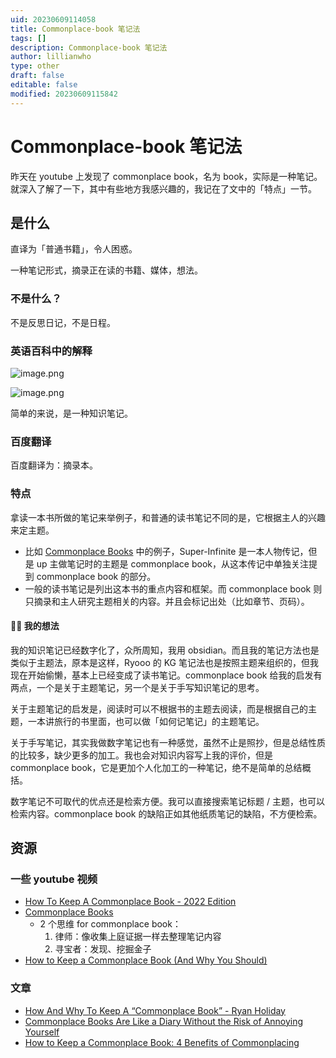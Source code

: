 ```yaml
---
uid: 20230609114058
title: Commonplace-book 笔记法
tags: []
description: Commonplace-book 笔记法
author: lillianwho
type: other
draft: false
editable: false
modified: 20230609115842
---
```


# Commonplace-book 笔记法

昨天在 youtube 上发现了 commonplace book，名为 book，实际是一种笔记。就深入了解了一下，其中有些地方我感兴趣的，我记在了文中的「特点」一节。

## 是什么

直译为「普通书籍」，令人困惑。

一种笔记形式，摘录正在读的书籍、媒体，想法。

### 不是什么？

不是反思日记，不是日程。

### 英语百科中的解释

![image.png](https://cdn.pkmer.cn/images/20230609114245.png!pkmer)

![image.png](https://cdn.pkmer.cn/images/20230609114254.png!pkmer)

简单的来说，是一种知识笔记。

### 百度翻译

百度翻译为：摘录本。

### 特点

拿读一本书所做的笔记来举例子，和普通的读书笔记不同的是，它根据主人的兴趣来定主题。

- 比如 [Commonplace Books](https://www.youtube.com/watch?v=clq8WsovZF4) 中的例子，Super-Infinite 是一本人物传记，但是 up 主做笔记时的主题是 commonplace book，从这本传记中单独关注提到 commonplace book 的部分。
- 一般的读书笔记是列出这本书的重点内容和框架。而 commonplace book 则只摘录和主人研究主题相关的内容。并且会标记出处（比如章节、页码）。

#### ✍🏻 我的想法

我的知识笔记已经数字化了，众所周知，我用 obsidian。而且我的笔记方法也是类似于主题法，原本是这样，Ryooo 的 KG 笔记法也是按照主题来组织的，但我现在开始偷懒，基本上已经变成了读书笔记。commonplace book 给我的启发有两点，一个是关于主题笔记，另一个是关于手写知识笔记的思考。

关于主题笔记的启发是，阅读时可以不根据书的主题去阅读，而是根据自己的主题，一本讲旅行的书里面，也可以做「如何记笔记」的主题笔记。

关于手写笔记，其实我做数字笔记也有一种感觉，虽然不止是照抄，但是总结性质的比较多，缺少更多的加工。我也会对知识内容写上我的评价，但是 commonplace book，它是更加个人化加工的一种笔记，绝不是简单的总结概括。

数字笔记不可取代的优点还是检索方便。我可以直接搜索笔记标题 / 主题，也可以检索内容。commonplace book 的缺陷正如其他纸质笔记的缺陷，不方便检索。

## 资源

### 一些 youtube 视频

- [How To Keep A Commonplace Book - 2022 Edition](https://youtu.be/NPqjgN-pNDw)
- [Commonplace Books](https://www.youtube.com/watch?v=clq8WsovZF4)
    - 2 个思维 for commonplace book：
        1. 律师：像收集上庭证据一样去整理笔记内容
        2. 寻宝者：发现、挖掘金子
- [How to Keep a Commonplace Book (And Why You Should)](https://www.youtube.com/watch?v=aaHEgPk0tNM)

### 文章

- [How And Why To Keep A “Commonplace Book” - Ryan Holiday](https://ryanholiday.net/how-and-why-to-keep-a-commonplace-book/)
- [Commonplace Books Are Like a Diary Without the Risk of Annoying Yourself](https://www.nytimes.com/2022/03/22/magazine/commonplace-books-recommendation.html)
- [How to Keep a Commonplace Book: 4 Benefits of Commonplacing](https://www.masterclass.com/articles/how-to-keep-a-commonplace-book)